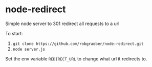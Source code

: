 # node-redirect
Simple node server to 301 redirect all requests to a url

To start:  

1.  `git clone https://github.com/robgraeber/node-redirect.git`  
2.  `node server.js`  

Set the env variable `REDIRECT_URL` to change what url it redirects to.
